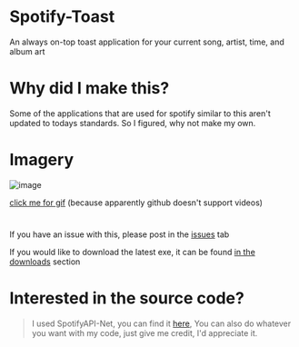 # Spotify-Toast
An always on-top toast application for your current song, artist, time, and album art

# Why did I make this?
Some of the applications that are used for spotify similar to this aren't updated to todays standards. So I figured, why not make my own.

# Imagery

![image](https://i.imgur.com/zY8eG5p.png)

[click me for gif](https://i.imgur.com/DD6BoRM.gifv) (because apparently github doesn't support videos)

#
If you have an issue with this, please post in the [issues](https://github.com/Anthonyrules144/Spotify-Toast/issues) tab

If you would like to download the latest exe, it can be found [in the downloads](https://github.com/Anthonyrules144/Spotify-Toast/releases) section

# Interested in the source code?
> I used SpotifyAPI-Net, you can find it [here](https://github.com/johnnycrazy/SpotifyAPI-NET), You can also do whatever you want with my code, just give me credit, I'd appreciate it.
